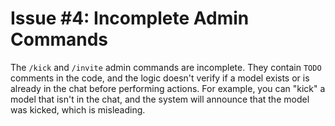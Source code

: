 # Issue #4: Incomplete Admin Commands

The `/kick` and `/invite` admin commands are incomplete. They contain `TODO` comments in the code, and the logic doesn't verify if a model exists or is already in the chat before performing actions. For example, you can "kick" a model that isn't in the chat, and the system will announce that the model was kicked, which is misleading.
